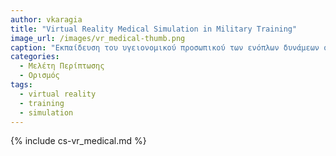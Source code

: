 ```yaml
---
author: vkaragia
title: "Virtual Reality Medical Simulation in Military Training"
image_url: /images/vr_medical-thumb.png
caption: "Εκπαίδευση του υγειονομικού προσωπικού των ενόπλων δυνάμεων σε ρεαλιστικά σενάρια περιστατικών μάχης με τη χρήση εξοπλισμού εικονικής πραγματικότητας."
categories:
  - Μελέτη Περίπτωσης
  - Ορισμός
tags:
  - virtual reality
  - training
  - simulation
---
```


{% include cs-vr_medical.md %}
